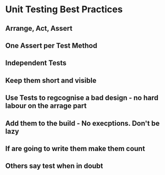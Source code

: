 # Unit Testing Best Practices

## Arrange, Act, Assert

## One Assert per Test Method

## Independent Tests

## Keep them short and visible

## Use Tests to regcognise a bad design - no hard labour on the arrage part

## Add them to the build - No execptions. Don't be lazy

## If are going to write them make them count

## Others say test when in doubt
